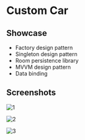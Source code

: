 # Custom Car

## Showcase

- Factory design pattern
- Singleton design pattern
- Room persistence library
- MVVM design pattern
- Data binding

## Screenshots

![1](https://user-images.githubusercontent.com/1404036/43380901-09e04212-93fd-11e8-8ddd-3dfdb4e49d3a.png)

![2](https://user-images.githubusercontent.com/1404036/43380927-23cb32ea-93fd-11e8-8956-106190304f91.png)

![3](https://user-images.githubusercontent.com/1404036/43380936-2d7de7b0-93fd-11e8-8fa8-d2f91cd50b50.png)


